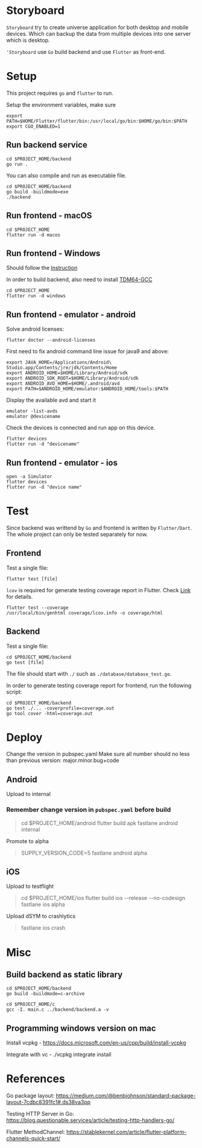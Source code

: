 # Storyboard

`Storyboard` try to create universe application for both desktop and mobile devices.
Which can backup the data from multiple devices into one server which is desktop.

`'Storyboard` use `Go` build backend and use `Flutter` as front-end.

Setup
===

This project requires `go` and `flutter` to run. 


Setup the environment variables, make sure

```
export PATH=$HOME/Flutter/flutter/bin:/usr/local/go/bin:$HOME/go/bin:$PATH
export CGO_ENABLED=1
```

Run backend service
----

```
cd $PROJECT_HOME/backend
go run .
```

You can also compile and run as executable file.
```
cd $PROJECT_HOME/backend
go build -buildmode=exe
./backend 
```

Run frontend - macOS
---

```
cd $PROJECT_HOME
flutter run -d macos
```

Run frontend - Windows
---

Should follow the [Instruction](https://flutter.dev/docs/get-started/install/windows`)

In order to build backend, also need to install [TDM64-GCC](https://jmeubank.github.io/tdm-gcc/download/)


```
cd $PROJECT_HOME
flutter run -d windows
```

Run frontend - emulator - android
---

Solve android licenses:
```
flutter doctor --android-licenses
```

First need to fix android command line issue for java9 and above:

```
export JAVA_HOME=/Applications/Android\ Studio.app/Contents/jre/jdk/Contents/Home
export ANDROID_HOME=$HOME/Library/Android/sdk
export ANDROID_SDK_ROOT=$HOME/Library/Android/sdk
export ANDROID_AVD_HOME=$HOME/.android/avd
export PATH=$ANDROID_HOME/emulator:$ANDROID_HOME/tools:$PATH
````

Display the available avd and start it
```
emulator -list-avds
emulator @devicename

```

Check the devices is connected and run app on this device.
```
flutter devices
flutter run -d "devicename"
```

Run frontend - emulator - ios
---

```
open -a Simulator
flutter devices
flutter run -d "device name"
```


Test
===

Since backend was writtend by `Go` and frontend is written by `Flutter/Dart`.  The whole project can only be tested separately for now. 

Frontend
---

Test a single file:

```
flutter test [file]
```

`lcov` is required for generate testing coverage report in Flutter. Check [Link](https://stackoverflow.com/questions/50789578/how-can-the-code-coverage-data-from-flutter-tests-be-displayed) for details.

```
flutter test --coverage
/usr/local/bin/genhtml coverage/lcov.info -o coverage/html
```

Backend
---

Test a single file:

```
cd $PROJECT_HOME/backend
go test [file]
```

The file should start with `./` such as `./database/database_test.go`.

In order to generate testing coverage report for frontend, run the following script:

```
cd $PROJECT_HOME/backend
go test ./... -coverprofile=coverage.out
go tool cover -html=coverage.out
```

Deploy
====

Change the version in pubspec.yaml
Make sure all number should no less than previous version:
    major.minor.bug+code

Android
----

Upload to internal

### Remember change version in `pubspec.yaml` before build 

> cd $PROJECT_HOME/android
> flutter build apk
> fastlane android internal

Promote to alpha

> SUPPLY_VERSION_CODE=5 fastlane android alpha

iOS
----

Upload to testflight
> cd $PROJECT_HOME/ios
> flutter build ios --release --no-codesign
> fastlane ios alpha

Upload dSYM to crashlytics
> fastlane ios crash

Misc
===

Build backend as static library
---
```
cd $PROJECT_HOME/backend
go build -buildmode=c-archive

cd $PROJECT_HOME/c
gcc -I. main.c ../backend/backend.a -v
```

Programming windows version on mac
----

Install vcpkg - 
https://docs.microsoft.com/en-us/cpp/build/install-vcpkg

Integrate with vc - 
./vcpkg integrate install

References
===

Go package layout: https://medium.com/@benbjohnson/standard-package-layout-7cdbc8391fc1#.ds38va3pp

Testing HTTP Server in Go: https://blog.questionable.services/article/testing-http-handlers-go/

Flutter MethodChannel: https://stablekernel.com/article/flutter-platform-channels-quick-start/